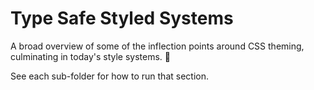 # Type Safe Styled Systems

A broad overview of some of the inflection points around CSS theming, culminating in today's style systems. 🎨

See each sub-folder for how to run that section.
